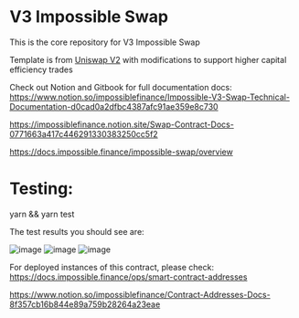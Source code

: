 # V3 Impossible Swap

This is the core repository for V3 Impossible Swap

Template is from [Uniswap V2](https://github.com/Uniswap/uniswap-v2-core) with modifications to support higher capital efficiency trades

Check out Notion and Gitbook for full documentation docs: https://www.notion.so/impossiblefinance/Impossible-V3-Swap-Technical-Documentation-d0cad0a2dfbc4387afc91ae359e8c730

https://impossiblefinance.notion.site/Swap-Contract-Docs-0771663a417c446291330383250cc5f2

https://docs.impossible.finance/impossible-swap/overview

# Testing:

yarn && yarn test


The test results you should see are:

![image](https://user-images.githubusercontent.com/16035653/170283780-a9cae853-310b-4351-b9df-bba415accd48.png)
![image](https://user-images.githubusercontent.com/16035653/170283822-153959f4-c519-4d57-aca5-4b5e742588b2.png)
![image](https://user-images.githubusercontent.com/16035653/170283860-bfe040b9-59e4-4ab4-a57f-efc3c2a949c8.png)


For deployed instances of this contract, please check:
https://docs.impossible.finance/ops/smart-contract-addresses

https://www.notion.so/impossiblefinance/Contract-Addresses-Docs-8f357cb16b844e89a759b28264a23eae
